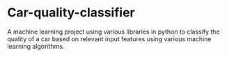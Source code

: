 # Car-quality-classifier

A machine learning project using various libraries in python to classify the quality of a car based on relevant input features using various machine learning algorithms. 
